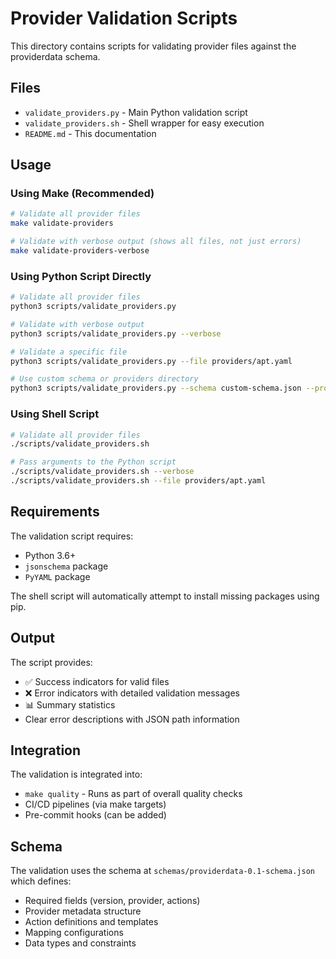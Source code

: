 # Provider Validation Scripts

This directory contains scripts for validating provider files against the providerdata schema.

## Files

- `validate_providers.py` - Main Python validation script
- `validate_providers.sh` - Shell wrapper for easy execution
- `README.md` - This documentation

## Usage

### Using Make (Recommended)

```bash
# Validate all provider files
make validate-providers

# Validate with verbose output (shows all files, not just errors)
make validate-providers-verbose
```

### Using Python Script Directly

```bash
# Validate all provider files
python3 scripts/validate_providers.py

# Validate with verbose output
python3 scripts/validate_providers.py --verbose

# Validate a specific file
python3 scripts/validate_providers.py --file providers/apt.yaml

# Use custom schema or providers directory
python3 scripts/validate_providers.py --schema custom-schema.json --providers-dir custom-providers/
```

### Using Shell Script

```bash
# Validate all provider files
./scripts/validate_providers.sh

# Pass arguments to the Python script
./scripts/validate_providers.sh --verbose
./scripts/validate_providers.sh --file providers/apt.yaml
```

## Requirements

The validation script requires:
- Python 3.6+
- `jsonschema` package
- `PyYAML` package

The shell script will automatically attempt to install missing packages using pip.

## Output

The script provides:
- ✅ Success indicators for valid files
- ❌ Error indicators with detailed validation messages
- 📊 Summary statistics
- Clear error descriptions with JSON path information

## Integration

The validation is integrated into:
- `make quality` - Runs as part of overall quality checks
- CI/CD pipelines (via make targets)
- Pre-commit hooks (can be added)

## Schema

The validation uses the schema at `schemas/providerdata-0.1-schema.json` which defines:
- Required fields (version, provider, actions)
- Provider metadata structure
- Action definitions and templates
- Mapping configurations
- Data types and constraints
